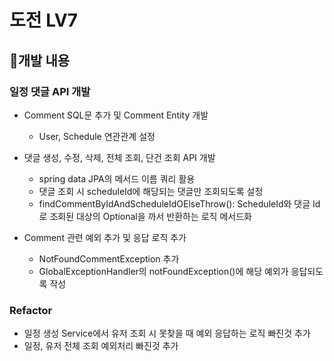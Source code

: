 # 도전 LV7
## 📍개발 내용
### 일정 댓글 API 개발
- Comment SQL문 추가 및 Comment Entity 개발
  - User, Schedule 연관관계 설정


- 댓글 생성, 수정, 삭제, 전체 조회, 단건 조회 API 개발
  - spring data JPA의 메서드 이름 쿼리 활용
  - 댓글 조회 시 scheduleId에 해당되는 댓글만 조회되도록 설정
  - findCommentByIdAndScheduleIdOElseThrow(): ScheduleId와 댓글 Id로 조회된 대상의 Optional을 까서 반환하는 로직 메서드화


- Comment 관련 예외 추가 및 응답 로직 추가
  - NotFoundCommentException 추가
  - GlobalExceptionHandler의 notFoundException()에 해당 예외가 응답되도록 작성

### Refactor
- 일정 생성 Service에서 유저 조회 시 못찾을 때 예외 응답하는 로직 빠진것 추가
- 일정, 유저 전체 조회 예외처리 빠진것 추가